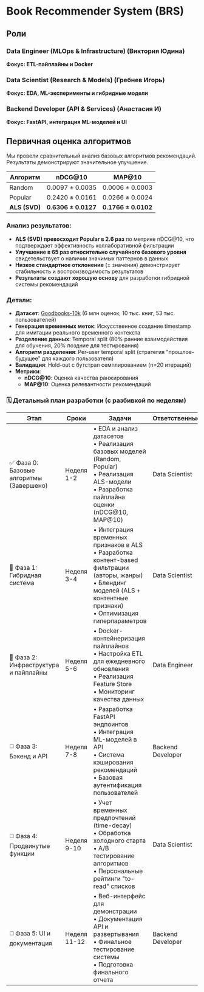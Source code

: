 # Book Recommender System (BRS)

## Роли
### Data Engineer (MLOps & Infrastructure) (Виктория Юдина)
**Фокус: ETL-пайплайны и Docker**
  
### Data Scientist (Research & Models) (Гребнев Игорь)
**Фокус: EDA, ML-эксперименты и гибридные модели**

### Backend Developer (API & Services) (Анастасия И)
**Фокус: FastAPI, интеграция ML-моделей и UI**

## Первичная оценка алгоритмов

Мы провели сравнительный анализ базовых алгоритмов рекомендаций. Результаты демонстрируют значительное улучшение.

| Алгоритм | nDCG@10 | MAP@10 |
|----------|---------|---------|
| Random| 0.0097 ± 0.0035 | 0.0006 ± 0.0003 |
| Popular| 0.2420 ± 0.0161 | 0.0266 ± 0.0024 |
| **ALS (SVD)** | **0.6306 ± 0.0127** | **0.1766 ± 0.0102** |

### Анализ результатов:
- **ALS (SVD) превосходит Popular в 2.6 раз** по метрике nDCG@10, что подтверждает эффективность коллаборативной фильтрации
- **Улучшение в 65 раз относительно случайного базового уровня** свидетельствует о наличии значимых паттернов в данных
- **Низкое стандартное отклонение** (± значения) демонстрирует стабильность и воспроизводимость результатов
- **Результаты создают хорошую основу** для разработки гибридной системы рекомендаций

### Детали:
- **Датасет**: [Goodbooks-10k](https://github.com/zygmuntz/goodbooks-10k) (6 млн оценок, 10 тыс. книг, 53 тыс. пользователей)
- **Генерация временных меток**: Искусственное создание timestamp для имитации реального временного контекста
- **Разделение данных**: Temporal split (80% ранние взаимодействия для обучения, 20% поздние для тестирования)
- **Алгоритм разделения**: Per-user temporal split (стратегия "прошлое-будущее" для каждого пользователя)
- **Валидация**: Hold-out с бутстрап семплированием (n=20 итераций)
- **Метрики**:
  - **nDCG@10**: Оценка качества ранжирования
  - **MAP@10**: Оценка релевантности рекомендаций

### 🗓 Детальный план разработки (с разбивкой по неделям)

| Этап | Сроки | Задачи | Ответственные | Метрики успеха | Статус |
|------|-------|--------|---------------|----------------|---------|
| ✅ Фаза 0: Базовые алгоритмы (Завершено) | Неделя 1-2 | • EDA и анализ датасетов<br>• Реализация базовых моделей (Random, Popular)<br>• Реализация ALS-модели<br>• Разработка пайплайна оценки (nDCG@10, MAP@10) | Data Scientist | nDCG@10 > 0.6 для ALS | Завершено |
| 🔷 Фаза 1: Гибридная система | Неделя 3-4 | • Интеграция временных признаков в ALS<br>• Разработка контент-based фильтрации (авторы, жанры)<br>• Блендинг моделей (ALS + контентные признаки)<br>• Оптимизация гиперпараметров | Data Scientist | nDCG@10 > 0.65 для гибридной модели | В процессе |
| 🔷 Фаза 2: Инфраструктура и пайплайны | Неделя 5-6 | • Docker-контейнеризация пайплайнов<br>• Настройка ETL для ежедневного обновления<br>• Реализация Feature Store<br>• Мониторинг качества данных | Data Engineer | Автоматизированный пайплайн обработки | В процессе |
| ◻️ Фаза 3: Бэкенд и API | Неделя 7-8 | • Разработка FastAPI эндпоинтов<br>• Интеграция ML-моделей в API<br>• Система кэширования рекомендаций<br>• Базовая аутентификация пользователей | Backend Developer | < 100мс на запрос рекомендаций | Запланировано |
| ◻️ Фаза 4: Продвинутые функции | Неделя 9-10 | • Учет временных предпочтений (time-decay)<br>• Обработка холодного старта<br>• A/B тестирование алгоритмов<br>• Персональные рейтинги "to-read" списков | Data Scientist | Улучшение покрытия для новых пользователей | Запланировано |
| ◻️ Фаза 5: UI и документация | Неделя 11-12 | • Веб-интерфейс для демонстрации<br>• Документация API и развертывания<br>• Финальное тестирование системы<br>• Подготовка финального отчета | Backend Developer | Полная документация | Запланировано |
